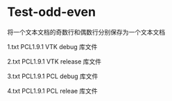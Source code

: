 # Test-odd-even

将一个文本文档的奇数行和偶数行分别保存为一个文本文档

1.txt PCL1.9.1 VTK debug 库文件

2.txt PCL1.9.1 VTK release 库文件

3.txt PCL1.9.1 PCL debug 库文件

4.txt PCL1.9.1 PCL releae 库文件
